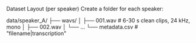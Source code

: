 Dataset Layout (per speaker)
Create a folder for each speaker:

data/speaker_A/
├── wavs/
│   ├── 001.wav   # 6-30 s clean clips, 24 kHz, mono
│   ├── 002.wav
│   └── ...
└── metadata.csv  # "filename|transcription"